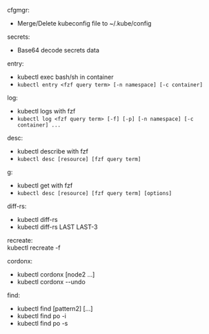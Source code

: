 cfgmgr:  
- Merge/Delete kubeconfig file to ~/.kube/config 
 
secrets:
- Base64 decode secrets data

entry:
- kubectl exec bash/sh in container
- `kubectl entry <fzf query term> [-n namespace] [-c container]`

log:
- kubectl logs with fzf
- `kubectl log <fzf query term> [-f] [-p] [-n namespace] [-c container] ...`

desc:
- kubectl describe with fzf
- `kubectl desc [resource] [fzf query term]`

g: 
- kubectl get with fzf
- `kubectl desc [resource] [fzf query term] [options]`

diff-rs:
- kubectl diff-rs <replicaset>
- kubectl diff-rs <replicaset> LAST LAST-3

recreate:  
kubectl recreate -f <file>

cordonx:
- kubectl cordonx <node1> [node2 ...]
- kubectl cordonx --undo

find:
- kubectl find <resource> <pattern1> [pattern2] [...]
- kubectl find po -i
- kubectl find po -s